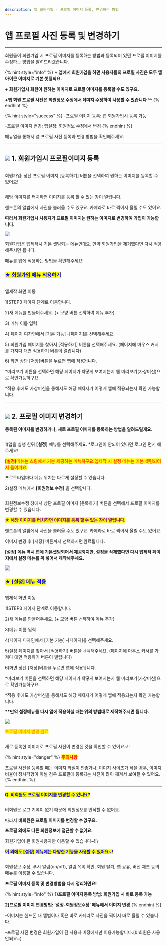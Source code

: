 ```yaml
---
description: 앱 회원가입 - 프로필 이미지 등록, 변경하는 방법
---
```


# 앱 프로필 사진 등록 및 변경하기

***



회원들이 회원가입 시 프로필 이미지를 등록하는 방법과 등록되어 있던 프로필 이미지를 수정하는 방법을 알려드리겠습니다.

{% hint style="info" %}
**+ 앱에서 회원가입을 하면 사용자들의 프로필 사진은 모두 앱 아이콘 이미지로 기본 셋팅되요.**

**+ 회원가입시 회원이 원하는 이미지로 프로필 이미지를 등록할 수도 있구요.**

**+앱 회원 프로필 사진은 회원정보 수정에서 이미지 수정하여 사용할 수 있습니다 ^^**
{% endhint %}

{% hint style="success" %}
\-프로필 이미지 등록: 앱 회원가입시 등록 가능

\-프로필 이미지 변경: 앱설정: 회원정보 수정에서 변경
{% endhint %}

매뉴얼을 통해서 앱 프로필 사진 등록과 변경 방법을 확인해주세요.



***



## ![](https://wp.swing2app.co.kr/wp-content/uploads/2020/04/%EB%8B%A8%EB%9D%BD1-1.png) **1. 회원가입시 프로필이미지 등록**

<div align="left">

<img src="https://wp.swing2app.co.kr/wp-content/uploads/2018/10/%ED%94%84%EB%A1%9C%ED%95%84%EC%9D%B4%EB%AF%B8%EC%A7%80%EB%B3%80%EA%B2%BD5.png" alt="">

</div>

회원가입: 상단 프로필 이미지 \[등록하기] 버튼을 선택하여 원하는 이미지를 등록할 수 있어요!



<div align="left">

<img src="https://wp.swing2app.co.kr/wp-content/uploads/2018/10/%ED%94%84%EB%A1%9C%ED%95%84%EC%9D%B4%EB%AF%B8%EC%A7%80%EB%B3%80%EA%B2%BD6.png" alt="">

</div>

해당 이미지를 터치하면 이미지를 등록 할 수 있는 창이 열립니다.&#x20;

핸드폰의 앨범에서 사진을 불러올 수도 있구요. 카메라로 바로 찍어서 올릴 수도 있어요.

**따라서 회원가입시 사용자가 프로필 이미지는 원하는 이미지로 변경하여 가입이 가능합니다.**&#x20;

![](https://wp.swing2app.co.kr/wp-content/uploads/2018/09/%ED%99%94%EC%82%B4%ED%91%9C-4.png)

회원가입은 앱제작시 기본 셋팅되는 메뉴인데요. 만약 회원가입을 제거했다면 다시 적용해주시면 됩니다.

메뉴를 앱에 적용하는 방법을 확인해주세요!

### <mark style="color:blue;">**★ 회원가입 메뉴 적용하기**</mark>&#x20;

<figure><img src="../../.gitbook/assets/회원가입 (1).png" alt=""><figcaption></figcaption></figure>

앱제작 화면 이동

1\)STEP3 페이지 단계로 이동합니다.

2\)새 메뉴를 만들어주세요. (+ 모양 버튼 선택하여 메뉴 추가)

3\) 메뉴 이름 입력

4\) 페이지 디자인에서 \[기본 기능] -\[페이지]를 선택해주세요.&#x20;

5\) 회원가입 페이지를 찾아서 \[적용하기] 버튼을 선택해주세요. (페이지에 마우스 커서를 가져다 대면 적용하기 버튼이 열립니다)

6\) 화면 상단 \[저장]버튼을 누르면 앱에 적용됩니다.

\*미리보기 버튼을 선택하면 해당 페이지가 어떻게 보여지는지 웹 미리보기(가상머신)으로 확인가능하구요.

\*적용 후에도 가상머신을 통해서도 해당 페이지가 어떻게 앱에 적용되는지 확인 가능합니다.



***

## ![](https://wp.swing2app.co.kr/wp-content/uploads/2020/04/%EB%8B%A8%EB%9D%BD1-1.png) **2. 프로필 이미지 변경하기**

**등록된 이미지를 변경하거나, 새로 프로필 이미지를 등록하는 방법을 알려드릴게요.**

<div align="left">

<img src="https://wp.swing2app.co.kr/wp-content/uploads/2018/10/%ED%94%84%EB%A1%9C%ED%95%84%EC%9D%B4%EB%AF%B8%EC%A7%80-%EB%B3%80%EA%B2%BD.png" alt="">

</div>

1\)앱을 실행 한뒤  **\[설정]** 메뉴를 선택해주세요. \*로그인이 안되어 있다면 로그인 먼저 해주세요!

<mark style="color:red;">**\[설정]**</mark><mark style="color:red;">메뉴는  스윙에서 기본 제공하는 메뉴이구요.앱제작 시 설정 메뉴는 기본 셋팅되어서 들어가요.</mark>&#x20;

프로토타입마다 메뉴 위치는 다르게 설정할 수 있습니다.

2\)설정 메뉴에서 **\[회원정보 수정]** 을 선택합니다.&#x20;



<div align="left">

<img src="https://wp.swing2app.co.kr/wp-content/uploads/2018/10/%ED%94%84%EB%A1%9C%ED%95%84%EC%9D%B4%EB%AF%B8%EC%A7%80-%EB%B3%80%EA%B2%BD1.png" alt="">

</div>

회원정보수정 창에서 상단 프로필 이미지 \[등록하기] 버튼을 선택해서 프로필 이미지를 변경할 수 있습니다.&#x20;

<mark style="color:purple;">**★ 해당 이미지를 터치하면 이미지를 등록 할 수 있는 창이 열립니다.**</mark>&#x20;

핸드폰의 앨범에서 사진을 불러올 수도 있구요. 카메라로 바로 찍어서 올릴 수도 있어요.

이미지 변경 후 \[저장] 버튼까지 선택하시면 완료됩니다.&#x20;



**\[설정] 메뉴 역시 앱에 기본셋팅되어서 제공되지만, 설정을 삭제했다면 다시 앱제작 페이지에서 설정 메뉴를 꼭 넣어서 제작해주세요.**

![](https://wp.swing2app.co.kr/wp-content/uploads/2018/09/%ED%99%94%EC%82%B4%ED%91%9C-4.png)

### <mark style="color:blue;">**★ \[설정] 메뉴 적용**</mark>

<figure><img src="../../.gitbook/assets/설정.png" alt=""><figcaption></figcaption></figure>

앱제작 화면 이동

1\)STEP3 페이지 단계로 이동합니다.

2\)새 메뉴를 만들어주세요. (+ 모양 버튼 선택하여 메뉴 추가)

3\)메뉴 이름 입력

4\)페이지 디자인에서 \[기본 기능] -\[페이지]를 선택해주세요.&#x20;

5\)설정 페이지를 찾아서 \[적용하기] 버튼을 선택해주세요. (페이지에 마우스 커서를 가져다 대면 적용하기 버튼이 열립니다)

6\)화면 상단 \[저장]버튼을 누르면 앱에 적용됩니다.

\*미리보기 버튼을 선택하면 해당 페이지가 어떻게 보여지는지 웹 미리보기(가상머신)으로 확인가능하구요.

\*적용 후에도 가상머신을 통해서도 해당 페이지가 어떻게 앱에 적용되는지 확인 가능합니다.

**\*\*만약 설정메뉴를 다시 앱에 적용하실 때는 위의 방법대로 제작해주시면 됩니다.**

![](https://wp.swing2app.co.kr/wp-content/uploads/2018/09/%EC%BA%A1%EC%B2%98-3.png)

<mark style="color:orange;">**프로필 이미지 변경 완료**</mark>

<div align="left">

<img src="https://wp.swing2app.co.kr/wp-content/uploads/2018/10/%ED%94%84%EB%A1%9C%ED%95%84%EC%9D%B4%EB%AF%B8%EC%A7%80-%EB%B3%80%EA%B2%BD3.png" alt="">

</div>

새로 등록한 이미지로 프로필 사진이 변경된 것을 확인할 수 있어요\~!!

{% hint style="danger" %}
&#x20;<mark style="color:red;">**주의사항**</mark>

프로필 사진을 등록할 때는 이미지  화질이 안좋거나, 이미지 사이즈가 작을 경우, 이미지 비율이 정사각형이 아닐 경우 프로필에 등록되는 사진이 많이 깨져서 보여질 수 있어요.
{% endhint %}

***



<mark style="color:blue;">**Q. 비회원도 프로필 이미지를 변경할 수 있나요?**</mark>

<div align="left">

<img src="https://wp.swing2app.co.kr/wp-content/uploads/2018/10/%ED%94%84%EB%A1%9C%ED%95%84%EC%9D%B4%EB%AF%B8%EC%A7%80-%EB%B3%80%EA%B2%BD5.png" alt="">

</div>

비회원은 로그 기록이 없기 때문에 회원정보를 인식할 수 없어요.

따라서 **비회원은 프로필 이미지를 변경할 수 없구요.**

**프로필 외에도 다른 회원정보에 접근할 수 없어요.**

회원가입이 된 회원사용자만 이용할 수 있습니다\~!!\


&#x20;<mark style="color:blue;">**이 외에도 \[설정] 메뉴에는 다양한 기능을 사용할 수 있어요\~!**</mark>

<div align="left">

<img src="https://wp.swing2app.co.kr/wp-content/uploads/2018/10/%ED%94%84%EB%A1%9C%ED%95%84%EC%9D%B4%EB%AF%B8%EC%A7%80-%EB%B3%80%EA%B2%BD4.png" alt="">

</div>

회원정보 수정, 푸시 알림(on/off), 알림 목록 확인, 회원 탈퇴, 앱 공유, 버전 체크 등의 메뉴를 이용할 수 있습니다.



**프로필 이미지 등록 및 변경방법을 다시 정리하면요!**

{% hint style="info" %}
**1)프로필 이미지 등록 방법: 회원가입 시 바로 등록 가능**

**2)프로필 이미지 변경방법:  ‘설정-회원정보수정’ 메뉴에서 이미지 변경**
{% endhint %}

\-이미지는 핸드폰 내 앨범이나 혹은 바로 카메라로 사진을 찍어서 바로 올릴 수 있습니다.&#x20;

\-프로필 사진 변경은 회원가입이 된 사용자 계정에서만 이용가능합니다.(비회원은 사용 안되요\~)



